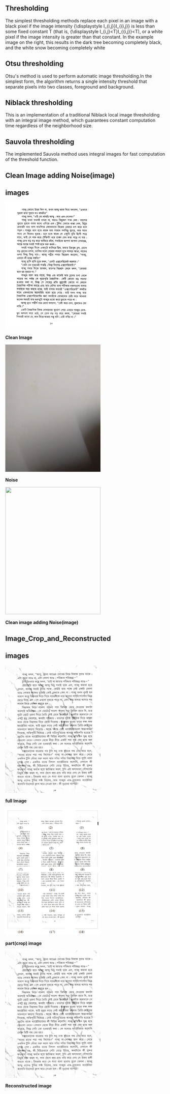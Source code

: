## Thresholding

The simplest thresholding methods replace each pixel in an image with a black pixel if the image intensity {\displaystyle I_{i,j}}I_{{i,j}} is less than some fixed constant T (that is, {\displaystyle I_{i,j}<T}I_{{i,j}}<T), or a white pixel if the image intensity is greater than that constant. In the example image on the right, this results in the dark tree becoming completely black, and the white snow becoming completely white

## Otsu thresholding
Otsu's method is used to perform automatic image thresholding.In the simplest form, the algorithm returns a single intensity threshold that separate pixels into two classes, foreground and background.

## Niblack thresholding
This is an implementation of a traditional Niblack local image thresholding with an integral image method, which guarantees constant computation time regardless of the neighborhood size.

## Sauvola thresholding
The implemented Sauvola method uses integral images for fast computation of the threshold function.

## Clean Image adding Noise(image)

images 
-----------------------
<img src="https://github.com/GK-CPP/Image-Processing/blob/master/images/in_1.jpg" width="300" height="400" >
<p><b>Clean Image</b></p>
<img src="https://github.com/GK-CPP/Image-Processing/blob/master/images/nos_1.JPG" width="300" height="400">
<p><b>Noise</b></p>
<img src="https://github.com/GK-CPP/Image-Processing/blob/master/images/out_1.png" width="300" height="400">
<p><b>Clean image adding Noise(image)</b></p>

## Image_Crop_and_Reconstructed

images 
-----------------------
<img src="https://github.com/GK-CPP/Image-Processing/blob/master/images/in_2.png" width="300" height="400" >
<p><b>full Image</b></p>
<img src="https://github.com/GK-CPP/Image-Processing/blob/master/images/mid_2.png" width="300" height="400">
<p><b>part(crop) image</b></p>
<img src="https://github.com/GK-CPP/Image-Processing/blob/master/images/in_2.png" width="300" height="400">
<p><b>Reconstructed image</b></p>